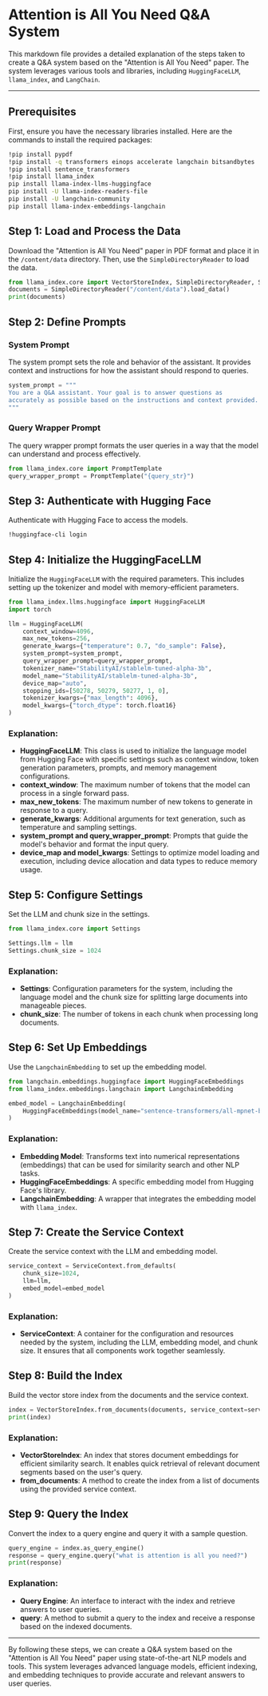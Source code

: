 # Attention is All You Need Q&A System

This markdown file provides a detailed explanation of the steps taken to create a Q&A system based on the "Attention is All You Need" paper. The system leverages various tools and libraries, including `HuggingFaceLLM`, `llama_index`, and `LangChain`.

---
## Prerequisites

First, ensure you have the necessary libraries installed. Here are the commands to install the required packages:

```bash
!pip install pypdf
!pip install -q transformers einops accelerate langchain bitsandbytes
!pip install sentence_transformers
!pip install llama_index
pip install llama-index-llms-huggingface
pip install -U llama-index-readers-file
pip install -U langchain-community
pip install llama-index-embeddings-langchain
```

## Step 1: Load and Process the Data

Download the "Attention is All You Need" paper in PDF format and place it in the `/content/data` directory. Then, use the `SimpleDirectoryReader` to load the data.

```python
from llama_index.core import VectorStoreIndex, SimpleDirectoryReader, ServiceContext
documents = SimpleDirectoryReader("/content/data").load_data()
print(documents)
```

## Step 2: Define Prompts

### System Prompt

The system prompt sets the role and behavior of the assistant. It provides context and instructions for how the assistant should respond to queries.

```python
system_prompt = """
You are a Q&A assistant. Your goal is to answer questions as
accurately as possible based on the instructions and context provided.
"""
```

### Query Wrapper Prompt

The query wrapper prompt formats the user queries in a way that the model can understand and process effectively.

```python
from llama_index.core import PromptTemplate
query_wrapper_prompt = PromptTemplate("{query_str}")
```

## Step 3: Authenticate with Hugging Face

Authenticate with Hugging Face to access the models.

```bash
!huggingface-cli login
```

## Step 4: Initialize the HuggingFaceLLM

Initialize the `HuggingFaceLLM` with the required parameters. This includes setting up the tokenizer and model with memory-efficient parameters.

```python
from llama_index.llms.huggingface import HuggingFaceLLM
import torch

llm = HuggingFaceLLM(
    context_window=4096,
    max_new_tokens=256,
    generate_kwargs={"temperature": 0.7, "do_sample": False},
    system_prompt=system_prompt,
    query_wrapper_prompt=query_wrapper_prompt,
    tokenizer_name="StabilityAI/stablelm-tuned-alpha-3b",
    model_name="StabilityAI/stablelm-tuned-alpha-3b",
    device_map="auto",
    stopping_ids=[50278, 50279, 50277, 1, 0],
    tokenizer_kwargs={"max_length": 4096},
    model_kwargs={"torch_dtype": torch.float16}
)
```

### Explanation:
- **HuggingFaceLLM**: This class is used to initialize the language model from Hugging Face with specific settings such as context window, token generation parameters, prompts, and memory management configurations.
- **context_window**: The maximum number of tokens that the model can process in a single forward pass.
- **max_new_tokens**: The maximum number of new tokens to generate in response to a query.
- **generate_kwargs**: Additional arguments for text generation, such as temperature and sampling settings.
- **system_prompt and query_wrapper_prompt**: Prompts that guide the model's behavior and format the input query.
- **device_map and model_kwargs**: Settings to optimize model loading and execution, including device allocation and data types to reduce memory usage.

## Step 5: Configure Settings

Set the LLM and chunk size in the settings.

```python
from llama_index.core import Settings

Settings.llm = llm
Settings.chunk_size = 1024
```

### Explanation:
- **Settings**: Configuration parameters for the system, including the language model and the chunk size for splitting large documents into manageable pieces.
- **chunk_size**: The number of tokens in each chunk when processing long documents.

## Step 6: Set Up Embeddings

Use the `LangchainEmbedding` to set up the embedding model.

```python
from langchain.embeddings.huggingface import HuggingFaceEmbeddings
from llama_index.embeddings.langchain import LangchainEmbedding

embed_model = LangchainEmbedding(
    HuggingFaceEmbeddings(model_name="sentence-transformers/all-mpnet-base-v2")
)
```

### Explanation:
- **Embedding Model**: Transforms text into numerical representations (embeddings) that can be used for similarity search and other NLP tasks.
- **HuggingFaceEmbeddings**: A specific embedding model from Hugging Face's library.
- **LangchainEmbedding**: A wrapper that integrates the embedding model with `llama_index`.

## Step 7: Create the Service Context

Create the service context with the LLM and embedding model.

```python
service_context = ServiceContext.from_defaults(
    chunk_size=1024,
    llm=llm,
    embed_model=embed_model
)
```

### Explanation:
- **ServiceContext**: A container for the configuration and resources needed by the system, including the LLM, embedding model, and chunk size. It ensures that all components work together seamlessly.

## Step 8: Build the Index

Build the vector store index from the documents and the service context.

```python
index = VectorStoreIndex.from_documents(documents, service_context=service_context)
print(index)
```

### Explanation:
- **VectorStoreIndex**: An index that stores document embeddings for efficient similarity search. It enables quick retrieval of relevant document segments based on the user's query.
- **from_documents**: A method to create the index from a list of documents using the provided service context.

## Step 9: Query the Index

Convert the index to a query engine and query it with a sample question.

```python
query_engine = index.as_query_engine()
response = query_engine.query("what is attention is all you need?")
print(response)
```

### Explanation:
- **Query Engine**: An interface to interact with the index and retrieve answers to user queries.
- **query**: A method to submit a query to the index and receive a response based on the indexed documents.

---
By following these steps, we can create a Q&A system based on the "Attention is All You Need" paper using state-of-the-art NLP models and tools. This system leverages advanced language models, efficient indexing, and embedding techniques to provide accurate and relevant answers to user queries.
